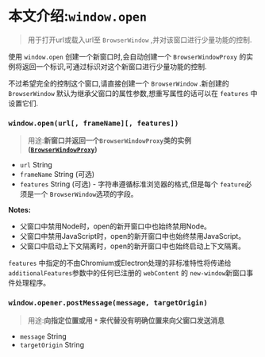 # 本文介绍:`window.open`

> 用于打开url或载入url至 `BrowserWindow` ,并对该窗口进行少量功能的控制.

使用 `window.open` 创建一个新窗口时,会自动创建一个 `BrowserWindowProxy`  的实例将返回一个标识,可通过标识对这个新窗口进行少量功能的控制.

不过希望完全的控制这个窗口,请直接创建一个 `BrowserWindow` .新创建的 `BrowserWindow` 默认为继承父窗口的属性参数,想重写属性的话可以在 `features` 中设置它们.

### `window.open(url[, frameName][, features])`
>用途:**新窗口并返回一个`BrowserWindowProxy`类的实例([`BrowserWindowProxy`](browser-window-proxy.md))**

* `url` String
* `frameName` String (可选)
* `features` String (可选) - 字符串遵循标准浏览器的格式,但是每个 `feature`必须是一个 `BrowserWindow`选项的字段。

**Notes:**

* 父窗口中禁用Node时，open的新开窗口中也始终禁用Node。
* 父窗口中禁用JavaScript时，open的新开窗口中也始终禁用JavaScript。
* 父窗口中启动上下文隔离时，open的新开窗口中也始终启动上下文隔离。

 `features` 中指定的不由Chromium或Electron处理的非标准特性将传递给 `additionalFeatures`参数中的任何已注册的 `webContent` 的 `new-window`新窗口事件处理程序。

### `window.opener.postMessage(message, targetOrigin)`
>用途:**向指定位置或用 `*` 来代替没有明确位置来向父窗口发送消息**

* `message` String
* `targetOrigin` String
